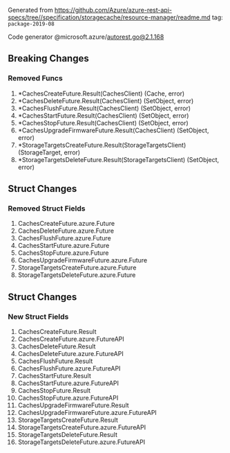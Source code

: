 Generated from https://github.com/Azure/azure-rest-api-specs/tree//specification/storagecache/resource-manager/readme.md tag: `package-2019-08`

Code generator @microsoft.azure/autorest.go@2.1.168

## Breaking Changes

### Removed Funcs

1. *CachesCreateFuture.Result(CachesClient) (Cache, error)
1. *CachesDeleteFuture.Result(CachesClient) (SetObject, error)
1. *CachesFlushFuture.Result(CachesClient) (SetObject, error)
1. *CachesStartFuture.Result(CachesClient) (SetObject, error)
1. *CachesStopFuture.Result(CachesClient) (SetObject, error)
1. *CachesUpgradeFirmwareFuture.Result(CachesClient) (SetObject, error)
1. *StorageTargetsCreateFuture.Result(StorageTargetsClient) (StorageTarget, error)
1. *StorageTargetsDeleteFuture.Result(StorageTargetsClient) (SetObject, error)

## Struct Changes

### Removed Struct Fields

1. CachesCreateFuture.azure.Future
1. CachesDeleteFuture.azure.Future
1. CachesFlushFuture.azure.Future
1. CachesStartFuture.azure.Future
1. CachesStopFuture.azure.Future
1. CachesUpgradeFirmwareFuture.azure.Future
1. StorageTargetsCreateFuture.azure.Future
1. StorageTargetsDeleteFuture.azure.Future

## Struct Changes

### New Struct Fields

1. CachesCreateFuture.Result
1. CachesCreateFuture.azure.FutureAPI
1. CachesDeleteFuture.Result
1. CachesDeleteFuture.azure.FutureAPI
1. CachesFlushFuture.Result
1. CachesFlushFuture.azure.FutureAPI
1. CachesStartFuture.Result
1. CachesStartFuture.azure.FutureAPI
1. CachesStopFuture.Result
1. CachesStopFuture.azure.FutureAPI
1. CachesUpgradeFirmwareFuture.Result
1. CachesUpgradeFirmwareFuture.azure.FutureAPI
1. StorageTargetsCreateFuture.Result
1. StorageTargetsCreateFuture.azure.FutureAPI
1. StorageTargetsDeleteFuture.Result
1. StorageTargetsDeleteFuture.azure.FutureAPI
